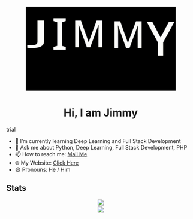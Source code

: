 <p id="myname" align="center">
    <img src="files/name.gif" width="400">
</p>
<h1 align="center">
    Hi, I am Jimmy
</h1>

trial

<ul>
    <li>🌱 I’m currently learning Deep Learning and Full Stack Development</li>
    <li>💬 Ask me about Python, Deep Learning, Full Stack Development, PHP</li>
    <li>📫 How to reach me:
        <a href="mailto:jimmyahalpara123@gmail.com">Mail Me</a>
    </li>
    <li>🌐 My Website:
        <a href="https://jimmyahalpara.github.io/" target="_blank">Click Here</a>
    </li>
    <li>
        😄 Pronouns: He / Him
    </li>



</ul>
<h2>
    Stats
</h2>
<p align="center">
    <img src="https://github-readme-stats.vercel.app/api?username=jimmyahalpara&show_icons=true&bg_color=0,360033,000000&text_color=ffffff&icon_color=ffff00&title_color=00bfff">
    <br>
    <img src="https://github-readme-stats.vercel.app/api/top-langs/?username=anuraghazra&langs_count=20&layout=compact&bg_color=90,360033,360033,000000&text_color=ffffff&icon_color=ffff00&title_color=00bfff">
</p>